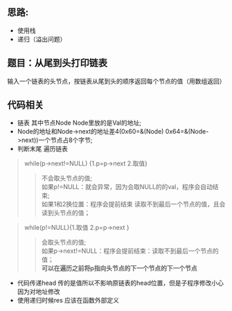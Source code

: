 ## 思路:  
* 使用栈 
* 递归（溢出问题）

## 题目：从尾到头打印链表  
输入一个链表的头节点，按链表从尾到头的顺序返回每个节点的值（用数组返回）

## 代码相关
* 链表 其中节点Node Node里放的是Val的地址;
* Node的地址和Node->next的地址差4(0x60=&(Node) 0x64=&(Node->next))一个节点占8个字节;
* 判断末尾 遍历链表
> while(p->next!=NULL)  {1.p=p->next 2.取值} 
>> 不会取头节点的值;  
>> 如果p!=NULL：就会异常，因为会取NULL的的val，程序会自动结束;   
>> 如果1和2换位置：程序会提前结束 读取不到最后一个节点的值，且会读到头节点的值；
    
> while(p!=NULL){1.取值 2.p=p->next  }  
>> 会取头节点的值;  
>> 如果p->next!=NULL：程序会提前结束：读取不到最后一个节点的值；  
> __可以在遍历之前将p指向头节点的下一个节点的下一个节点__

* 代码传递head 传的是值所以不影响原链表的head位置，但是子程序修改小心因为对地址修改
* 使用递归时候res 应该在函数外部定义
